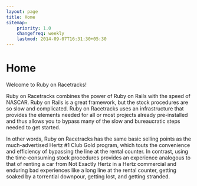```yaml
---
layout: page
title: Home
sitemap:
    priority: 1.0
    changefreq: weekly
    lastmod: 2014-09-07T16:31:30+05:30
---
```

# Home
Welcome to Ruby on Racetracks!

Ruby on Racetracks combines the power of Ruby on Rails with the speed of NASCAR. Ruby on Rails is a great framework, but the stock procedures are so slow and complicated. Ruby on Racetracks uses an infrastructure that provides the elements needed for all or most projects already pre-installed and thus allows you to bypass many of the slow and bureaucratic steps needed to get started.

In other words, Ruby on Racetracks has the same basic selling points as the much-advertised Hertz #1 Club Gold program, which touts the convenience and efficiency of bypassing the line at the rental counter. In contrast, using the time-consuming stock procedures provides an experience analogous to that of renting a car from Not Exactly Hertz in a Hertz commercial and enduring bad experiences like a long line at the rental counter, getting soaked by a torrential downpour, getting lost, and getting stranded. 
